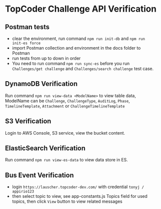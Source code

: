 # TopCoder Challenge API Verification

## Postman tests
- clear the environment, run command `npm run init-db` and `npm run init-es force`
- import Postman collection and environment in the docs folder to Postman
- run tests from up to down in order
- You need to run command `npm run sync-es` before you run `Challenges/get challenge` and `Challenges/search challenge` test case.

## DynamoDB Verification
Run command `npm run view-data <ModelName>` to view table data, ModelName can be `Challenge`, `ChallengeType`, `AuditLog`, `Phase`, `TimelineTemplate`, `Attachment` or `ChallengeTimelineTemplate`

## S3 Verification

Login to AWS Console, S3 service, view the bucket content.

## ElasticSearch Verification

Run command `npm run view-es-data` to view data store in ES.

## Bus Event Verification

- login `https://lauscher.topcoder-dev.com/` with credential `tonyj / appirio123`
- then select topic to view, see app-constants.js Topics field for used topics, then click `View` button to view related messages

